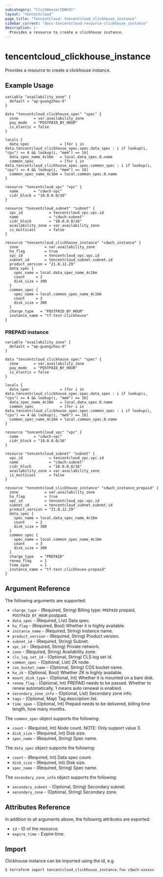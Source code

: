 ```yaml
---
subcategory: "ClickHouse(CDWCH)"
layout: "tencentcloud"
page_title: "TencentCloud: tencentcloud_clickhouse_instance"
sidebar_current: "docs-tencentcloud-resource-clickhouse_instance"
description: |-
  Provides a resource to create a clickhouse instance.
---
```


# tencentcloud_clickhouse_instance

Provides a resource to create a clickhouse instance.

## Example Usage

```hcl
variable "availability_zone" {
  default = "ap-guangzhou-6"
}

data "tencentcloud_clickhouse_spec" "spec" {
  zone       = var.availability_zone
  pay_mode   = "POSTPAID_BY_HOUR"
  is_elastic = false
}

locals {
  data_spec              = [for i in data.tencentcloud_clickhouse_spec.spec.data_spec : i if lookup(i, "cpu") == 4 && lookup(i, "mem") == 16]
  data_spec_name_4c16m   = local.data_spec.0.name
  common_spec            = [for i in data.tencentcloud_clickhouse_spec.spec.common_spec : i if lookup(i, "cpu") == 4 && lookup(i, "mem") == 16]
  common_spec_name_4c16m = local.common_spec.0.name
}

resource "tencentcloud_vpc" "vpc" {
  name       = "cdwch-vpc"
  cidr_block = "10.0.0.0/16"
}

resource "tencentcloud_subnet" "subnet" {
  vpc_id            = tencentcloud_vpc.vpc.id
  name              = "cdwch-subnet"
  cidr_block        = "10.0.0.0/16"
  availability_zone = var.availability_zone
  is_multicast      = false
}

resource "tencentcloud_clickhouse_instance" "cdwch_instance" {
  zone            = var.availability_zone
  ha_flag         = true
  vpc_id          = tencentcloud_vpc.vpc.id
  subnet_id       = tencentcloud_subnet.subnet.id
  product_version = "21.8.12.29"
  data_spec {
    spec_name = local.data_spec_name_4c16m
    count     = 2
    disk_size = 300
  }
  common_spec {
    spec_name = local.common_spec_name_4c16m
    count     = 3
    disk_size = 300
  }
  charge_type   = "POSTPAID_BY_HOUR"
  instance_name = "tf-test-clickhouse"
}
```

### PREPAID instance

```hcl
variable "availability_zone" {
  default = "ap-guangzhou-6"
}

data "tencentcloud_clickhouse_spec" "spec" {
  zone       = var.availability_zone
  pay_mode   = "POSTPAID_BY_HOUR"
  is_elastic = false
}

locals {
  data_spec              = [for i in data.tencentcloud_clickhouse_spec.spec.data_spec : i if lookup(i, "cpu") == 4 && lookup(i, "mem") == 16]
  data_spec_name_4c16m   = local.data_spec.0.name
  common_spec            = [for i in data.tencentcloud_clickhouse_spec.spec.common_spec : i if lookup(i, "cpu") == 4 && lookup(i, "mem") == 16]
  common_spec_name_4c16m = local.common_spec.0.name
}

resource "tencentcloud_vpc" "vpc" {
  name       = "cdwch-vpc"
  cidr_block = "10.0.0.0/16"
}

resource "tencentcloud_subnet" "subnet" {
  vpc_id            = tencentcloud_vpc.vpc.id
  name              = "cdwch-subnet"
  cidr_block        = "10.0.0.0/16"
  availability_zone = var.availability_zone
  is_multicast      = false
}

resource "tencentcloud_clickhouse_instance" "cdwch_instance_prepaid" {
  zone            = var.availability_zone
  ha_flag         = true
  vpc_id          = tencentcloud_vpc.vpc.id
  subnet_id       = tencentcloud_subnet.subnet.id
  product_version = "21.8.12.29"
  data_spec {
    spec_name = local.data_spec_name_4c16m
    count     = 2
    disk_size = 300
  }
  common_spec {
    spec_name = local.common_spec_name_4c16m
    count     = 3
    disk_size = 300
  }
  charge_type   = "PREPAID"
  renew_flag    = 1
  time_span     = 1
  instance_name = "tf-test-clickhouse-prepaid"
}
```

## Argument Reference

The following arguments are supported:

* `charge_type` - (Required, String) Billing type: `PREPAID` prepaid, `POSTPAID_BY_HOUR` postpaid.
* `data_spec` - (Required, List) Data spec.
* `ha_flag` - (Required, Bool) Whether it is highly available.
* `instance_name` - (Required, String) Instance name.
* `product_version` - (Required, String) Product version.
* `subnet_id` - (Required, String) Subnet.
* `vpc_id` - (Required, String) Private network.
* `zone` - (Required, String) Availability zone.
* `cls_log_set_id` - (Optional, String) CLS log set id.
* `common_spec` - (Optional, List) ZK node.
* `cos_bucket_name` - (Optional, String) COS bucket name.
* `ha_zk` - (Optional, Bool) Whether ZK is highly available.
* `mount_disk_type` - (Optional, Int) Whether it is mounted on a bare disk.
* `renew_flag` - (Optional, Int) PREPAID needs to be passed. Whether to renew automatically. 1 means auto renewal is enabled.
* `secondary_zone_info` - (Optional, List) Secondary zone info.
* `tags` - (Optional, Map) Tag description list.
* `time_span` - (Optional, Int) Prepaid needs to be delivered, billing time length, how many months.

The `common_spec` object supports the following:

* `count` - (Required, Int) Node count. NOTE: Only support value 3.
* `disk_size` - (Required, Int) Disk size.
* `spec_name` - (Required, String) Spec name.

The `data_spec` object supports the following:

* `count` - (Required, Int) Data spec count.
* `disk_size` - (Required, Int) Disk size.
* `spec_name` - (Required, String) Spec name.

The `secondary_zone_info` object supports the following:

* `secondary_subnet` - (Optional, String) Secondary subnet.
* `secondary_zone` - (Optional, String) Secondary zone.

## Attributes Reference

In addition to all arguments above, the following attributes are exported:

* `id` - ID of the resource.
* `expire_time` - Expire time.


## Import

Clickhouse instance can be imported using the id, e.g.

```
$ terraform import tencentcloud_clickhouse_instance.foo cdwch-xxxxxx
```

